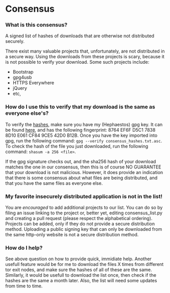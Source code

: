 # Consensus

### What is this consensus?
A signed list of hashes of downloads that are otherwise not distributed securely.

There exist many valuable projects that, unfortunately, are not distributed in a secure way.
Using the downloads from these projects is scary, because it is not possible to verify your download. 
Some such projects include:

- Bootstrap
- gpg4usb
- HTTPS Everywhere
- jQuery
- etc,

### How do I use this to verify that my download is the same as everyone else's?
To verify the [hashes](https://raw.githubusercontent.com/hephaest0s/consensus/master/consensus_hashes.txt.asc), make sure you have my (Hephaestos) gpg key. It can be found [here](https://raw.githubusercontent.com/hephaest0s/public_key/master/Hephaestos.asc), and has the following fingerprint: 8764 EF6F D5C1 7838 8D10 E061 CF84 9CE5 42D0 B12B.
Once you have the key imported into gpg, run the following command: ```gpg --verify consensus_hashes.txt.asc```. To check the hash of the file you just downloaded, run the following command: ```shasum -a 256 <file>```.

If the gpg signature checks out, and the sha256 hash of your download matches the one in our consensus, then this is of course NO GUARANTEE that your download is not malicious. However, it does provide an indication that there is some consensus about what files are being distributed, and that you have the same files as everyone else.

### My favorite insecurely distributed application is not in the list!
You are *encouraged* to add additional projects to our list. You can do so by filing an issue linking to the project or, better yet, editing consensus_list.py and creating a pull request (please respect the alphabetical ordering).
Projects can be added, only if they do not provide a secure distribution method. Uploading a public signing key that can only be downloaded from the same http-only website is not a secure distribution method.
### How do I help?
See above question on how to provide quick, immidiate help. Another usefull feature would be for me to download the files X times from different tor exit nodes, and make sure the hashes of all of these are the same. Similarly, it would be usefull to download the list once, then check if the hashes are the same a month later. Also, the list will need some updates from time to time. 
